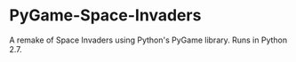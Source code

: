 # PyGame-Space-Invaders
A remake of Space Invaders using Python's PyGame library. Runs in Python 2.7.
